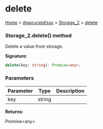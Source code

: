 # delete

[Home](https://github.com/spruceid/ssx/blob/main/documentation/reference/ssx-sdk/index.md) > [@spruceid/ssx](../) > [Storage\_2](./) > [delete](ssx.storage\_2.delete.md)

### Storage\_2.delete() method

Delete a value from storage.

**Signature:**

```typescript
delete(key: string): Promise<any>;
```

### Parameters

| Parameter | Type   | Description |
| --------- | ------ | ----------- |
| key       | string |             |

**Returns:**

Promise\<any>
